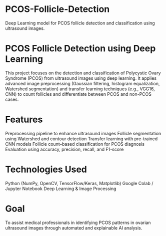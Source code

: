 # PCOS-Follicle-Detection
Deep Learning model for PCOS follicle detection and classification using ultrasound images.

# PCOS Follicle Detection using Deep Learning
This project focuses on the detection and classification of Polycystic Ovary Syndrome (PCOS) from ultrasound images using deep learning.
It applies advanced image preprocessing (Gaussian filtering, histogram equalization, Watershed segmentation) and transfer learning techniques (e.g., VGG16, CNN) to count follicles and differentiate between PCOS and non-PCOS cases.

# Features
Preprocessing pipeline to enhance ultrasound images
Follicle segmentation using Watershed and contour detection
Transfer learning with pre-trained CNN models
Follicle count–based classification for PCOS diagnosis
Evaluation using accuracy, precision, recall, and F1-score

# Technologies Used
Python (NumPy, OpenCV, TensorFlow/Keras, Matplotlib)
Google Colab / Jupyter Notebook
Deep Learning & Image Processing

# Goal
To assist medical professionals in identifying PCOS patterns in ovarian ultrasound images through automated and explainable AI analysis.
